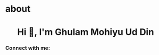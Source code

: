 # about<h1 align="center">Hi 👋, I'm Ghulam Mohiyu Ud Din</h1>
<h3 align="left">Connect with me:</h3>
<p align="left">
</p>
